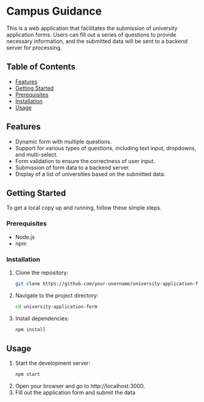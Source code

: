 # Campus Guidance
This is a web application that facilitates the submission of university application forms. Users can fill out a series of questions to provide necessary information, and the submitted data will be sent to a backend server for processing.

## Table of Contents
- [Features](#features)
- [Getting Started](#getting-started)
- [Prerequisites](#prerequisites)
- [Installation](#installation)
- [Usage](#usage)
 
## Features
- Dynamic form with multiple questions.
- Support for various types of questions, including text input, dropdowns, and multi-select.
- Form validation to ensure the correctness of user input.
- Submission of form data to a backend server.
- Display of a list of universities based on the submitted data.

## Getting Started
To get a local copy up and running, follow these simple steps.

### Prerequisites
- Node.js
- npm

### Installation
1. Clone the repository:
   ```bash
   git clone https://github.com/your-username/university-application-form.git
   ```
2. Navigate to the project directory:

    ```bash
    cd university-application-form
    ```
3. Install dependencies:
    ```bash
    npm install
    ```

## Usage
1. Start the development server:
    ```bash 
    npm start
    ```
2. Open your browser and go to http://localhost:3000.
3. Fill out the application form and submit the data

